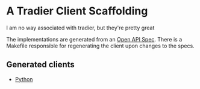# A Tradier Client Scaffolding
I am no way associated with tradier, but they're pretty great

The implementations are generated from an [Open API Spec](specs/tradier.yaml). There is a
Makefile responsible for regenerating the client upon changes to the specs.

## Generated clients
 * [Python](tradier_python_README.md)